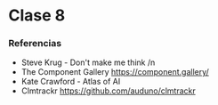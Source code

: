 # Clase 8 #

### Referencias ###
- Steve Krug - Don't make me think /n
- The Component Gallery https://component.gallery/
- Kate Crawford - Atlas of AI
- Clmtrackr https://github.com/auduno/clmtrackr

